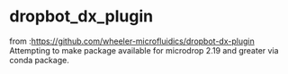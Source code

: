 # dropbot_dx_plugin
from :https://github.com/wheeler-microfluidics/dropbot-dx-plugin
Attempting to make package available for microdrop 2.19 and greater via conda package.

